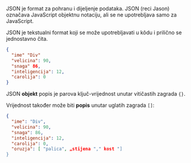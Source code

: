 JSON je format za pohranu i dijeljenje podataka. JSON (reci Jason) označava JavaScript objektnu notaciju, ali se ne upotrebljava samo za JavaScript.

JSON je tekstualni format koji se može upotrebljavati u kôdu i prilično se jednostavno čita.

```json
{
  "ime" "Div"
  "velicina": 90,
  "snaga" 86,
  "inteligencija": 12,
  "carolija": 0
}
```

JSON **objekt** popis je parova ključ-vrijednost unutar vitičastih zagrada `{}`.

Vrijednost također može biti **popis** unutar uglatih zagrada `[]`:

```json
{
  "ime": "Div",
  "velicina": 90,
  "snaga": 86,
  "inteligencija": 12,
  "carolija": 0,
  "oruzja": [ "palica", „stijena "," kost "]
}
```